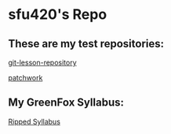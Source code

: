# sfu420's Repo

## These are my test repositories:
[git-lesson-repository](https://github.com/sfu420/git-lesson-repository)

[patchwork](https://github.com/sfu420/patchwork)

## My GreenFox Syllabus:
[Ripped Syllabus](https://github.com/green-fox-academy/ripped-syllabus "Nice Title :) as requested")